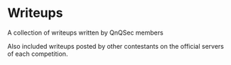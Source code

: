 # Writeups
A collection of writeups written by QnQSec members

Also included writeups posted by other contestants on the official servers of each competition.
